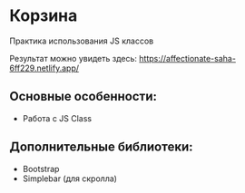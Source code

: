 # Корзина

Практика использования JS классов

Результат можно увидеть здесь: https://affectionate-saha-6ff229.netlify.app/

## Основные особенности:
- Работа с JS Class

## Дополнительные библиотеки:
- Bootstrap
-  Simplebar (для скролла)
